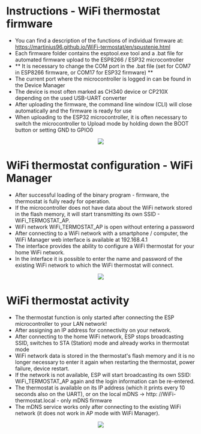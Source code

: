 # Instructions - WiFi thermostat firmware
* You can find a description of the functions of individual firmware at: https://martinius96.github.io/WiFi-termostat/en/spustenie.html
* Each firmware folder contains the esptool.exe tool and a .bat file for automated firmware upload to the ESP8266 / ESP32 microcontroller
* ** It is necessary to change the COM port in the .bat file (set for COM7 in ESP8266 firmware, or COM17 for ESP32 firmware) **
* The current port where the microcontroller is logged in can be found in the Device Manager
* The device is most often marked as CH340 device or CP210X depending on the used USB-UART converter
* After uploading the firmware, the command line window (CLI) will close automatically and the firmware is ready for use
* When uploading to the ESP32 microcontroller, it is often necessary to switch the microcontroller to Upload mode by holding down the BOOT button or setting GND to GPIO0

<p align="center">
  <img src="https://i.imgur.com/M0U6HkC.png" />
</p>

# WiFi thermostat configuration - WiFi Manager
* After successful loading of the binary program - firmware, the thermostat is fully ready for operation.
* If the microcontroller does not have data about the WiFi network stored in the flash memory, it will start transmitting its own SSID - WiFi_TERMOSTAT_AP.
* WiFi network WiFi_TERMOSTAT_AP is open without entering a password
* After connecting to a WiFi network with a smartphone / computer, the WiFi Manager web interface is available at 192.168.4.1
* The interface provides the ability to configure a WiFi thermostat for your home WiFi network.
* In the interface it is possible to enter the name and password of the existing WiFi network to which the WiFi thermostat will connect.
<p align="center">
  <img src="https://i.imgur.com/cJb6DR9.png" />
</p>

# WiFi thermostat activity
* The thermostat function is only started after connecting the ESP microcontroller to your LAN network!
* After assigning an IP address for connectivity on your network.
* After connecting to the home WiFi network, ESP stops broadcasting SSID, switches to STA (Station) mode and already works in thermostat mode
* WiFi network data is stored in the thermostat's flash memory and it is no longer necessary to enter it again when restarting the thermostat, power failure, device restart.
* If the network is not available, ESP will start broadcasting its own SSID: WiFi_TERMOSTAT_AP again and the login information can be re-entered.
* The thermostat is available on its IP address (which it prints every 10 seconds also on the UART), or on the local mDNS -> http: //WiFi-thermostat.local - only mDNS firmware
* The mDNS service works only after connecting to the existing WiFi network (it does not work in AP mode with WiFi Manager).
<p align="center">
  <img src="https://i.imgur.com/f1mF6Fk.png" />
</p>
